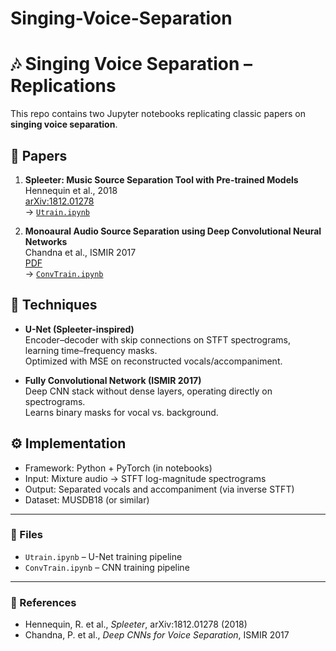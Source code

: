 # Singing-Voice-Separation

# 🎶 Singing Voice Separation – Replications

This repo contains two Jupyter notebooks replicating classic papers on **singing voice separation**.

## 📄 Papers

1. **Spleeter: Music Source Separation Tool with Pre-trained Models**  
   Hennequin et al., 2018  
   [arXiv:1812.01278](https://arxiv.org/abs/1812.01278)  
   → [`Utrain.ipynb`](./Utrain.ipynb)

2. **Monoaural Audio Source Separation using Deep Convolutional Neural Networks**  
   Chandna et al., ISMIR 2017  
   [PDF](https://archives.ismir.net/ismir2017/paper/000171.pdf)  
   → [`ConvTrain.ipynb`](./ConvTrain.ipynb)

## 🧠 Techniques

- **U-Net (Spleeter-inspired)**  
  Encoder–decoder with skip connections on STFT spectrograms, learning time–frequency masks.  
  Optimized with MSE on reconstructed vocals/accompaniment.

- **Fully Convolutional Network (ISMIR 2017)**  
  Deep CNN stack without dense layers, operating directly on spectrograms.  
  Learns binary masks for vocal vs. background.

## ⚙️ Implementation

- Framework: Python + PyTorch (in notebooks)  
- Input: Mixture audio → STFT log-magnitude spectrograms  
- Output: Separated vocals and accompaniment (via inverse STFT)  
- Dataset: MUSDB18 (or similar)  

---

### 🚀 Files
- `Utrain.ipynb` – U-Net training pipeline  
- `ConvTrain.ipynb` – CNN training pipeline  

---

### 📌 References
- Hennequin, R. et al., *Spleeter*, arXiv:1812.01278 (2018)  
- Chandna, P. et al., *Deep CNNs for Voice Separation*, ISMIR 2017  
